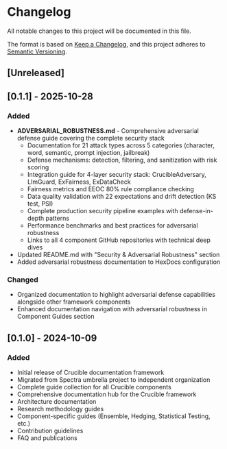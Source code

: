 # Changelog

All notable changes to this project will be documented in this file.

The format is based on [Keep a Changelog](https://keepachangelog.com/en/1.0.0/),
and this project adheres to [Semantic Versioning](https://semver.org/spec/v2.0.0.html).

## [Unreleased]

## [0.1.1] - 2025-10-28

### Added
- **ADVERSARIAL_ROBUSTNESS.md** - Comprehensive adversarial defense guide covering the complete security stack
  - Documentation for 21 attack types across 5 categories (character, word, semantic, prompt injection, jailbreak)
  - Defense mechanisms: detection, filtering, and sanitization with risk scoring
  - Integration guide for 4-layer security stack: CrucibleAdversary, LlmGuard, ExFairness, ExDataCheck
  - Fairness metrics and EEOC 80% rule compliance checking
  - Data quality validation with 22 expectations and drift detection (KS test, PSI)
  - Complete production security pipeline examples with defense-in-depth patterns
  - Performance benchmarks and best practices for adversarial robustness
  - Links to all 4 component GitHub repositories with technical deep dives
- Updated README.md with "Security & Adversarial Robustness" section
- Added adversarial robustness documentation to HexDocs configuration

### Changed
- Organized documentation to highlight adversarial defense capabilities alongside other framework components
- Enhanced documentation navigation with adversarial robustness in Component Guides section

## [0.1.0] - 2024-10-09

### Added
- Initial release of Crucible documentation framework
- Migrated from Spectra umbrella project to independent organization
- Complete guide collection for all Crucible components
- Comprehensive documentation hub for the Crucible framework
- Architecture documentation
- Research methodology guides
- Component-specific guides (Ensemble, Hedging, Statistical Testing, etc.)
- Contribution guidelines
- FAQ and publications
